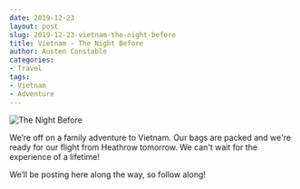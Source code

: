 ```yaml
---
date: 2019-12-23
layout: post
slug: 2019-12-23-vietnam-the-night-before
title: Vietnam - The Night Before
author: Austen Constable
categories:
- Travel
tags:
- Vietnam
- Adventure
---
```


![The Night Before](../images/2019-12-23-IMG_5737.jpeg)

We’re off on a family adventure to Vietnam. Our bags are packed and we're ready for our flight from Heathrow tomorrow. We can't wait for the experience of a lifetime!

We’ll be posting here along the way, so follow along!
